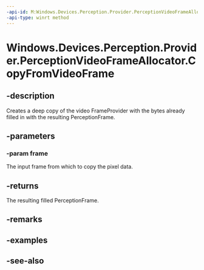 ----api-id: M:Windows.Devices.Perception.Provider.PerceptionVideoFrameAllocator.CopyFromVideoFrame(Windows.Media.VideoFrame)
-api-type: winrt method
---<!-- Method syntaxpublic Windows.Devices.Perception.Provider.PerceptionFrame CopyFromVideoFrame(Windows.Media.VideoFrame frame)--># Windows.Devices.Perception.Provider.PerceptionVideoFrameAllocator.CopyFromVideoFrame## -descriptionCreates a deep copy of the video FrameProvider with the bytes already filled in with the resulting PerceptionFrame.## -parameters### -param frameThe input frame from which to copy the pixel data.## -returnsThe resulting filled PerceptionFrame.## -remarks## -examples## -see-also